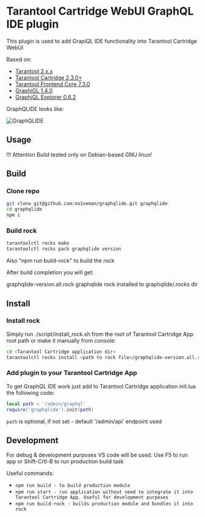 # Tarantool Cartridge WebUI GraphQL IDE plugin

This plugin is used to add GrapiQL IDE functionality into Tarantool Cartridge WebUI

Based on:

- [Tarantool 2.x.x](https://www.tarantool.io/en/download/?v=2.5)
- [Tarantool Cartridge 2.3.0+](https://github.com/tarantool/cartridge)
- [Tarantool Frontend Core 7.3.0](https://github.com/tarantool/frontend-core)
- [GraphiGL 1.4.0](https://github.com/graphql/graphiql)
- [GraphiQL Explorer 0.6.2](https://github.com/OneGraph/graphiql-explorer)

GraphQLIDE looks like:

![GraphQLIDE](https://github.com/no1seman/graphqlide/blob/master/resources/graphqlide.jpg "GraphQLIDE")

## Usage

!!! Attention Build tested only on Debian-based GNU linux!

## Build

### Clone repo

```bash
git clone git@github.com:no1seman/graphqlide.git graphqlide
cd graphqlide
npm i
```

### Build rock

```bash
tarantoolctl rocks make
tarantoolctl rocks pack graphqlide version
```

Also "npm run build-rock" to build the rock

After build completion you will get:

graphqlide-version.all.rock
graphqlide rock installed to graphqlide/.rocks dir

## Install

### Install rock

Simply run ./script/install_rock.sh from the root of Tarantool Cartridge App root path or make it manually from console:

```bash
cd <Tarantool Cartridge application dir>
tarantoolctl rocks install <path to rock file>/graphqlide-version.all.rock
```

### Add plugin to your Tarantool Cartridge App

To get GraphQL IDE work just add to Tarantool Cartridge application init.lua the following code:

```lua
local path = '/admin/graphql'
require('graphqlide').init(path)
```

`path` is optional, if not set - default '/admin/api' endpoint used

## Development

For debug & development purposes VS code will be used.
Use F5 to run app or Shift-Crtl-B to run production build task

Useful commands:

- `npm run build - to build production module`
- `npm run start - run application without need to integrate it into Tarantool Cartridge App. Useful for development purposes`
- `npm run build-rock - builds production module and bundles it into rock`
